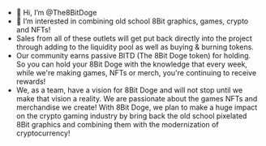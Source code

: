 - 👋 Hi, I’m @The8BitDoge
- 👀 I’m interested in combining old school 8Bit graphics, games, crypto and NFTs!
- Sales from all of these outlets will get put back directly into the project through adding to the liquidity pool as well as buying & burning tokens. 
- Our community earns passive BITD (The 8Bit Doge token) for holding. So you can hold your 8Bit Doge with the knowledge that every week, while we're making games, NFTs or merch, you're continuing to receive rewards!
- We, as a team, have a vision for 8Bit Doge and will not stop until we make that vision a reality. We are passionate about the games NFTs and merchandise we create!
With 8Bit Doge, we plan to make a huge impact on the crypto gaming industry by bring back the old school pixelated 8Bit graphics and combining them with the modernization of cryptocurrency!
